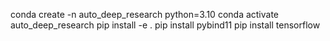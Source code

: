 conda create -n auto_deep_research python=3.10
conda activate auto_deep_research
pip install -e .
pip install pybind11
pip install tensorflow
